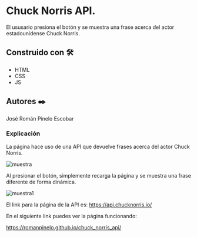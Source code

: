 # Chuck Norris API.

El ususario presiona el botón y se muestra una frase acerca del actor estadounidense Chuck Norris.


## Construido con 🛠️

* HTML
* CSS
* JS


## Autores ✒️

José Román Pinelo Escobar


### Explicación

La página hace uso de una API que devuelve frases acerca del actor Chuck Norris.

![muestra](https://user-images.githubusercontent.com/71656431/149682719-d7b58202-36fb-458d-9981-d3f5e0312a75.jpg)

Al presionar el botón, simplemente recarga la página y se muestra una frase diferente de forma dinámica.

![muestra1](https://user-images.githubusercontent.com/71656431/149682720-e3469180-8858-4d43-b134-5a6b1aa3fac2.jpg)

El link para la página de la API es:  https://api.chucknorris.io/


En el siguiente link puedes ver la página funcionando: 

https://romanpinelo.github.io/chuck_norris_api/